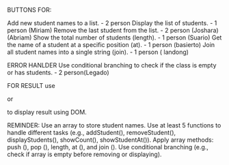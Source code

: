 BUTTONS FOR: 

Add new student names to a list. - 2 person 
Display the list of students. - 1 person (Miriam) 
Remove the last student from the list. - 2 person (Joshara) (Abriam)
Show the total number of students (length). - 1 person (Suario)
Get the name of a student at a specific position (at). - 1 person (basierto)
Join all student names into a single string (join). - 1 person ( landong)

ERROR HANLDER
Use conditional branching to check if the class is empty or has students. - 2 person(Legado)

FOR RESULT 
use <p> or <div> to display result using DOM.

REMINDER:
Use an array to store student names.
Use at least 5 functions to handle different tasks (e.g., addStudent(), removeStudent(),
displayStudents(), showCount(), showStudentAt()).
Apply array methods: push (), pop (), length, at (), and join ().
Use conditional branching (e.g., check if array is empty before removing or displaying).
